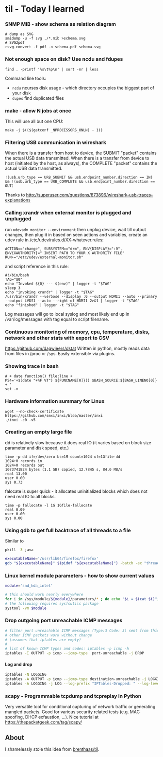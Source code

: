 # til - Today I learned

### SNMP MIB - show schema as relation diagram ###

```
# dump as SVG
smidump -u -f svg ./*.mib >schema.svg
# SVG2pdf
rsvg-convert -f pdf -o schema.pdf schema.svg
```

### Not enough space on disk? Use ncdu and fdupes ###

```find . -printf '%s\t%p\n' | sort -nr | less``` 

Command line tools:
* ```ncdu``` ncurses disk usage - which directory occupies the biggest part of your disk
* ```dupes``` find duplicated files


### make - allow N jobs at once ###

This will use all but one CPU:

```make -j $(($(getconf _NPROCESSORS_ONLN) - 1))```

### Filtering USB communication in wireshark ###

When there is a transfer from host to device, the SUBMIT "packet" contains the actual USB data transmitted. When there is a transfer from device to host (initiated by the host, as always), the COMPLETE "packet" contains the actual USB data transmitted.

```!(usb.urb_type == URB_SUBMIT && usb.endpoint_number.direction == IN) && !(usb.urb_type == URB_COMPLETE && usb.endpoint_number.direction == OUT)```

Thanks to http://superuser.com/questions/873896/wireshark-usb-traces-explanations

### Calling xrandr when external monitor is plugged and unplugged ###

run ```udevadm monitor --environment```
then unplug device, wait till output changes, then plug it in
based on seen actions and variables, create an udev rule in /etc/udev/rules.d/XX-whatever.rules:
```
ACTION=="change", SUBSYSTEM=="drm", ENV{DISPLAY}=":0", ENV{XAUTHORITY}=" INSERT PATH TO YOUR X AUTHORITY FILE" RUN+="/etc/udev/external-monitor.sh"
```

and script reference in this rule:

```
#!/bin/bash
TAG="$0"
echo "Invoked ${0} --- $(env)" | logger -t "$TAG"
sleep 3
echo "invoking xrandr" | logger -t "$TAG"
/usr/bin/xrandr --verbose --display :0 --output HDMI1 --auto --primary --output LVDS1 --auto --right-of HDMI1 2>&1 | logger -t "$TAG"
echo "finished" | logger -t "$TAG"
```

Log messages will go to local syslog and most likely end up in /var/log/messages with tag equal to script filename.


### Continuous monitoring of memory, cpu, temperature, disks, network and other stats with export to CSV ###

https://github.com/dagwieers/dstat
Written in python, mostly reads data from files in /proc or /sys. Easily extensible via plugins.  


### Showing trace in bash ##

```
# + date function() file:line +
PS4='+$(date "+%F %T") ${FUNCNAME[0]}() $BASH_SOURCE:${BASH_LINENO[0]} + '
set -x
```


### Hardware information summary for Linux

```
wget --no-check-certificate https://github.com/smxi/inxi/blob/master/inxi
./inxi -c0 -v5
```


### Creating an empty large file

dd is relatively slow because it does real IO (it varies based on block size parameter and disk speed, etc.)
```
time -p dd if=/dev/zero bs=1M count=1024 of=1Gfile-dd
1024+0 records in
1024+0 records out
1073741824 bytes (1.1 GB) copied, 12.7845 s, 84.0 MB/s
real 13.00
user 0.00
sys 0.73
```

falocate is super quick - it allocates uninitialized blocks which does not need real IO to all blocks.

```
time -p fallocate -l 1G 1Gfile-fallocate
real 0.09
user 0.00
sys 0.00
```


### Using gdb to get full backtrace of all threads to a file 

Similar to 
```bash
pkill -3 java
```
```bash
executableName='/usr/lib64/firefox/firefox'
gdb "${executableName}" $(pidof "${executableName}") -batch -ex "thread apply all bt" &> stacktrace.txt 
```

### Linux kernel module parameters - how to show current values

```bash
module='snd_hda_intel'

# this should work nearly everywhere
for i in /sys/module/${module}/parameters/* ; do echo "$i = $(cat $i)"; done
# the following requires sysfsutils package
systool -vm $module
```

### Drop outgoing port unreachable ICMP messages

```bash
# filter port unreachable ICMP messages (Type:3 Code: 3) sent from this device 
# other ICMP packets work without change
# (assumes that iptables are empty)
# 
# list of known ICMP types and codes: iptables -p icmp -h
iptables -I OUTPUT -p icmp --icmp-type  port-unreachable -j DROP
```

#### Log and drop

```bash
iptables -N LOGGING
iptables -A OUTPUT -p icmp --icmp-type destination-unreachable -j LOGGING
iptables -A LOGGING -j LOG --log-prefix "IPTables-Dropped: " --log-level 4
```

### scapy - Programmable tcpdump and tcpreplay in Python

Very versatile tool for conditional capturing of network traffic or generating mangled packets. Good for various security related tests (e.g. MAC spoofing, DHCP exfaustion, ...). Nice tutorial at https://thepacketgeek.com/tag/scapy/


## About

I shamelessly stole this idea from [brenthaas/til](https://github.com/brenthaas/til).
